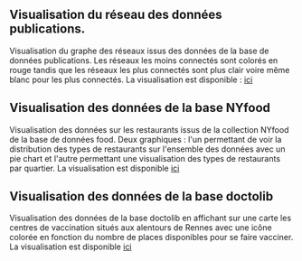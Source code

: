 ## Visualisation du réseau des données publications.

Visualisation du graphe des réseaux issus des données de la base de données publications. Les réseaux les moins connectés sont colorés en rouge tandis que les réseaux les plus connectés sont plus clair voire même blanc pour les plus connectés.
La visualisation est disponible : <a href="Reseau.html" title="ICI">ici</a>




## Visualisation des données de la base NYfood

Visualisation des données sur les restaurants issus de la collection NYfood de la base de données food. Deux graphiques : l'un permettant de voir la distribution des types de restaurants sur l'ensemble des données avec un pie chart et l'autre permettant une visualisation des types de restaurants par quartier.
La visualisation est disponible <a href="NYfood.html" title="ICI">ici</a>



## Visualisation des données de la base doctolib

Visualisation des données de la base doctolib en affichant sur une carte les centres de vaccination situés aux alentours de Rennes avec une icône colorée en fonction du nombre de places disponibles pour se faire vacciner. La visualisation est disponible <a href="map-docto.html" title="ICI">ici</a>

